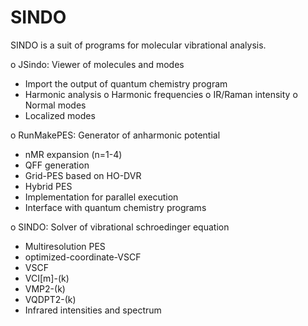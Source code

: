 # SINDO

SINDO is a suit of programs for molecular vibrational analysis.

o JSindo: Viewer of molecules and modes
  - Import the output of quantum chemistry program
  - Harmonic analysis 
     o Harmonic frequencies
     o IR/Raman intensity 
     o Normal modes
  - Localized modes

o RunMakePES: Generator of anharmonic potential
  - nMR expansion (n=1-4)
  - QFF generation
  - Grid-PES based on HO-DVR
  - Hybrid PES
  - Implementation for parallel execution
  - Interface with quantum chemistry programs

o SINDO: Solver of vibrational schroedinger equation
  - Multiresolution PES
  - optimized-coordinate-VSCF
  - VSCF
  - VCI[m]-(k)
  - VMP2-(k)
  - VQDPT2-(k)
  - Infrared intensities and spectrum

